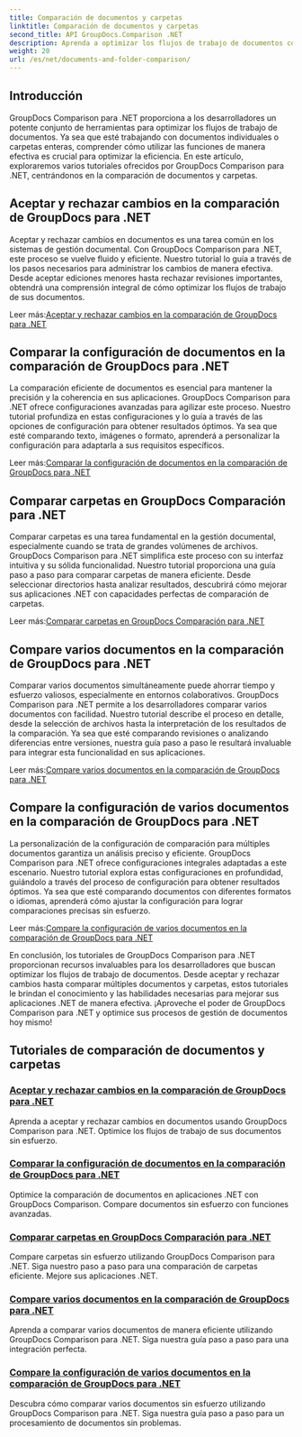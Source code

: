 ```yaml
---
title: Comparación de documentos y carpetas
linktitle: Comparación de documentos y carpetas
second_title: API GroupDocs.Comparison .NET
description: Aprenda a optimizar los flujos de trabajo de documentos con los tutoriales de GroupDocs Comparison para .NET. Acepte, rechace cambios y compare documentos y carpetas sin esfuerzo.
weight: 20
url: /es/net/documents-and-folder-comparison/
---
```

## Introducción

GroupDocs Comparison para .NET proporciona a los desarrolladores un potente conjunto de herramientas para optimizar los flujos de trabajo de documentos. Ya sea que esté trabajando con documentos individuales o carpetas enteras, comprender cómo utilizar las funciones de manera efectiva es crucial para optimizar la eficiencia. En este artículo, exploraremos varios tutoriales ofrecidos por GroupDocs Comparison para .NET, centrándonos en la comparación de documentos y carpetas.

## Aceptar y rechazar cambios en la comparación de GroupDocs para .NET

Aceptar y rechazar cambios en documentos es una tarea común en los sistemas de gestión documental. Con GroupDocs Comparison para .NET, este proceso se vuelve fluido y eficiente. Nuestro tutorial lo guía a través de los pasos necesarios para administrar los cambios de manera efectiva. Desde aceptar ediciones menores hasta rechazar revisiones importantes, obtendrá una comprensión integral de cómo optimizar los flujos de trabajo de sus documentos.

 Leer más:[Aceptar y rechazar cambios en la comparación de GroupDocs para .NET](./accept-reject-changes-dotnet/)

## Comparar la configuración de documentos en la comparación de GroupDocs para .NET

La comparación eficiente de documentos es esencial para mantener la precisión y la coherencia en sus aplicaciones. GroupDocs Comparison para .NET ofrece configuraciones avanzadas para agilizar este proceso. Nuestro tutorial profundiza en estas configuraciones y lo guía a través de las opciones de configuración para obtener resultados óptimos. Ya sea que esté comparando texto, imágenes o formato, aprenderá a personalizar la configuración para adaptarla a sus requisitos específicos.

 Leer más:[Comparar la configuración de documentos en la comparación de GroupDocs para .NET](./compare-documents-settings-dotnet/)

## Comparar carpetas en GroupDocs Comparación para .NET

Comparar carpetas es una tarea fundamental en la gestión documental, especialmente cuando se trata de grandes volúmenes de archivos. GroupDocs Comparison para .NET simplifica este proceso con su interfaz intuitiva y su sólida funcionalidad. Nuestro tutorial proporciona una guía paso a paso para comparar carpetas de manera eficiente. Desde seleccionar directorios hasta analizar resultados, descubrirá cómo mejorar sus aplicaciones .NET con capacidades perfectas de comparación de carpetas.

 Leer más:[Comparar carpetas en GroupDocs Comparación para .NET](./compare-folders-dotnet/)

## Compare varios documentos en la comparación de GroupDocs para .NET

Comparar varios documentos simultáneamente puede ahorrar tiempo y esfuerzo valiosos, especialmente en entornos colaborativos. GroupDocs Comparison para .NET permite a los desarrolladores comparar varios documentos con facilidad. Nuestro tutorial describe el proceso en detalle, desde la selección de archivos hasta la interpretación de los resultados de la comparación. Ya sea que esté comparando revisiones o analizando diferencias entre versiones, nuestra guía paso a paso le resultará invaluable para integrar esta funcionalidad en sus aplicaciones.

 Leer más:[Compare varios documentos en la comparación de GroupDocs para .NET](./compare-multiple-documents-dotnet/)

## Compare la configuración de varios documentos en la comparación de GroupDocs para .NET

La personalización de la configuración de comparación para múltiples documentos garantiza un análisis preciso y eficiente. GroupDocs Comparison para .NET ofrece configuraciones integrales adaptadas a este escenario. Nuestro tutorial explora estas configuraciones en profundidad, guiándolo a través del proceso de configuración para obtener resultados óptimos. Ya sea que esté comparando documentos con diferentes formatos o idiomas, aprenderá cómo ajustar la configuración para lograr comparaciones precisas sin esfuerzo.

 Leer más:[Compare la configuración de varios documentos en la comparación de GroupDocs para .NET](./compare-multiple-documents-settings-dotnet/)

En conclusión, los tutoriales de GroupDocs Comparison para .NET proporcionan recursos invaluables para los desarrolladores que buscan optimizar los flujos de trabajo de documentos. Desde aceptar y rechazar cambios hasta comparar múltiples documentos y carpetas, estos tutoriales le brindan el conocimiento y las habilidades necesarias para mejorar sus aplicaciones .NET de manera efectiva. ¡Aproveche el poder de GroupDocs Comparison para .NET y optimice sus procesos de gestión de documentos hoy mismo!
## Tutoriales de comparación de documentos y carpetas
### [Aceptar y rechazar cambios en la comparación de GroupDocs para .NET](./accept-reject-changes-dotnet/)
Aprenda a aceptar y rechazar cambios en documentos usando GroupDocs Comparison para .NET. Optimice los flujos de trabajo de sus documentos sin esfuerzo.
### [Comparar la configuración de documentos en la comparación de GroupDocs para .NET](./compare-documents-settings-dotnet/)
Optimice la comparación de documentos en aplicaciones .NET con GroupDocs Comparison. Compare documentos sin esfuerzo con funciones avanzadas.
### [Comparar carpetas en GroupDocs Comparación para .NET](./compare-folders-dotnet/)
Compare carpetas sin esfuerzo utilizando GroupDocs Comparison para .NET. Siga nuestro paso a paso para una comparación de carpetas eficiente. Mejore sus aplicaciones .NET.
### [Compare varios documentos en la comparación de GroupDocs para .NET](./compare-multiple-documents-dotnet/)
Aprenda a comparar varios documentos de manera eficiente utilizando GroupDocs Comparison para .NET. Siga nuestra guía paso a paso para una integración perfecta.
### [Compare la configuración de varios documentos en la comparación de GroupDocs para .NET](./compare-multiple-documents-settings-dotnet/)
Descubra cómo comparar varios documentos sin esfuerzo utilizando GroupDocs Comparison para .NET. Siga nuestra guía paso a paso para un procesamiento de documentos sin problemas.